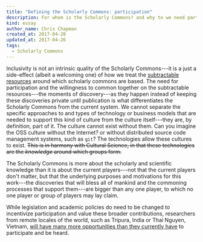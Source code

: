 ```yaml
---
title: "Defining the Scholarly Commons: participation"
description: For whom is the Scholarly Commons? and why to we need participation?
kind: essay
author_name: Chris Chapman
created_at: 2017-04-20
updated_at: 2017-04-26
tags:
  - Scholarly Commons
---
```


Inclusivity is not an intrinsic quality of the Scholarly Commons---it is a just
a side-effect (albeit a welcoming one) of how we treat the [subtractable
resources] around which scholarly commons are based. The need for participation
and the willingness to common together on the subtractable resources---the
moments of discovery---as they happen instead of keeping these discoveries
private until publication is what differentiates the Scholarly Commons from the
current system. We cannot separate the specific approaches to and types of
technology or business models that are needed to support this kind of culture
from the culture itself---they are, by definition, part of it. The culture
cannot exist without them. Can you imagine the OSS culture without the
Internet? or without distributed source code management systems, such as `git`?
The technologies allow these cultures to exist. ~~This is in harmony with
Cultural Science, in that these technologies are the _knowledge_ around which
groups form.~~

The Scholarly Commons is more about the scholarly and scientific knowledge than
it is about the current players---not that the current players don't matter,
but that the underlying purposes and motivations for this work---the
discoveries that will bless all of mankind and the commoning processes that
support them---are bigger than any one player, to which no one player or group
of players may lay claim.

While legislation and academic policies do need to be changed to incentivize
participation and value these broader contributions, researchers from remote
locales of the world, such as Tripura, India or Thai Nguyen, Vietnam, [will
have many more opportunities than they currently have][ravi's second post] to
participate and be heard.

[subtractable resources]: <../subtractable-resources/> "Defining the Scholarly Commons → Subtractable Resources"
[ravi's second post]: <http://blog.inasp.info/miles-scholarly-commons-global-academic-norm/> "Miles to go for scholarly commons to become a global academic norm, by Ravi Murugesan"
